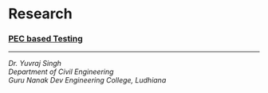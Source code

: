 # Research

### [PEC based Testing](Project/PEC/Index.md)


---

_Dr. Yuvraj Singh_  
_Department of Civil Engineering_  
_Guru Nanak Dev Engineering College, Ludhiana_
  
